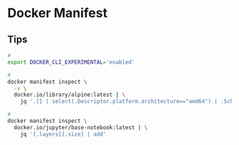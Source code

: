 # Docker Manifest

## Tips

```sh
#
export DOCKER_CLI_EXPERIMENTAL='enabled'

#
docker manifest inspect \
  -v \
  docker.io/library/alpine:latest | \
    jq '.[] | select(.Descriptor.platform.architecture=="amd64") | .SchemaV2Manifest.layers[].size'

#
docker manifest inspect \
  docker.io/jupyter/base-notebook:latest | \
    jq '[.layers[].size] | add'
```

<!--
HEALTHCHECK --interval=5s --timeout=5s CMD <command>

curl -f http://localhost/ping || exit 1
curl --silent http://127.0.0.1:80/fpm-ping | grep -q pong || exit 1
echo PING | nc 127.0.0.1 3000 | grep PONG
wget --quiet --output-document - http://localhost:1787/ping
-->

